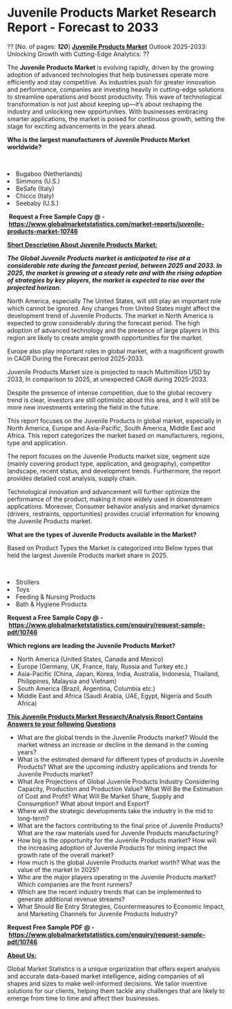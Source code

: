 <H1>Juvenile Products Market Research Report - Forecast to 2033</H1><p>?? [No. of pages:&nbsp;<strong><em>120</em></strong>]&nbsp;<strong><a href="https://www.globalmarketstatistics.com/market-reports/juvenile-products-market-10746">Juvenile Products&nbsp;Market</a></strong>&nbsp;Outlook 2025-2033: Unlocking Growth with Cutting-Edge Analytics: ??</p><p>The <strong>Juvenile Products Market</strong> is evolving rapidly, driven by the growing adoption of advanced technologies that help businesses operate more efficiently and stay competitive. As industries push for greater innovation and performance, companies are investing heavily in cutting-edge solutions to streamline operations and boost productivity. This wave of technological transformation is not just about keeping up&mdash;it&rsquo;s about reshaping the industry and unlocking new opportunities. With businesses embracing smarter applications, the market is poised for continuous growth, setting the stage for exciting advancements in the years ahead.</p><p><strong>Who is the largest manufacturers of Juvenile Products Market worldwide?</strong></p><p>&nbsp;<li>Bugaboo (Netherlands)<li> Simmons (U.S.)<li> BeSafe (Italy)<li> Chicco (Italy)<li> Seebaby (U.S.)</p><p>&nbsp;<strong>Request a Free Sample Copy @ -&nbsp;<a href="https://www.globalmarketstatistics.com/market-reports/juvenile-products-market-10746">https://www.globalmarketstatistics.com/market-reports/juvenile-products-market-10746</a></strong></p><p><strong><u>Short Description About Juvenile Products Market:</u></strong></p><p><strong><em>The Global Juvenile Products market is anticipated to rise at a considerable rate during the forecast period, between 2025 and 2033. In 2025, the market is growing at a steady rate and with the rising adoption of strategies by key players, the market is expected to rise over the projected horizon.</em></strong></p><p>North America, especially The United States, will still play an important role which cannot be ignored. Any changes from United States might affect the development trend of Juvenile Products. The market in North America is expected to grow considerably during the forecast period. The high adoption of advanced technology and the presence of large players in this region are likely to create ample growth opportunities for the market.</p><p>Europe also play important roles in global market, with a magnificent growth in CAGR During the Forecast period 2025-2033.</p><p>Juvenile Products Market size is projected to reach Multimillion USD by 2033, In comparison to 2025, at unexpected CAGR during 2025-2033.</p><p>Despite the presence of intense competition, due to the global recovery trend is clear, investors are still optimistic about this area, and it will still be more new investments entering the field in the future.</p><p>This report focuses on the Juvenile Products in global market, especially in North America, Europe and Asia-Pacific, South America, Middle East and Africa. This report categorizes the market based on manufacturers, regions, type and application.</p><p>The report focuses on the Juvenile Products market size, segment size (mainly covering product type, application, and geography), competitor landscape, recent status, and development trends. Furthermore, the report provides detailed cost analysis, supply chain.</p><p>Technological innovation and advancement will further optimize the performance of the product, making it more widely used in downstream applications. Moreover, Consumer behavior analysis and market dynamics (drivers, restraints, opportunities) provides crucial information for knowing the Juvenile Products market.</p><p><strong>What are the types of Juvenile Products available in the Market?</strong></p><p>Based on Product Types the Market is categorized into Below types that held the largest Juvenile Products market share in 2025.</p><p>&nbsp;<li>Strollers<li> Toys<li> Feeding & Nursing Products<li> Bath & Hygiene Products&nbsp;</p><p><strong>Request a Free Sample Copy @ -&nbsp;<a href="https://www.globalmarketstatistics.com/enquiry/request-sample-pdf/10746">https://www.globalmarketstatistics.com/enquiry/request-sample-pdf/10746</a></strong></p><p><strong>Which regions are leading the Juvenile Products Market?</strong></p><ul><li>North America (United States, Canada and Mexico)</li><li>Europe (Germany, UK, France, Italy, Russia and Turkey etc.)</li><li>Asia-Pacific (China, Japan, Korea, India, Australia, Indonesia, Thailand, Philippines, Malaysia and Vietnam)</li><li>South America (Brazil, Argentina, Columbia etc.)</li><li>Middle East and Africa (Saudi Arabia, UAE, Egypt, Nigeria and South Africa)</li></ul><p><strong><u>This Juvenile Products Market Research/Analysis Report Contains Answers to your following Questions</u></strong></p><ul><li>What are the global trends in the Juvenile Products market? Would the market witness an increase or decline in the demand in the coming years?</li><li>What is the estimated demand for different types of products in Juvenile Products? What are the upcoming industry applications and trends for Juvenile Products market?</li><li>What Are Projections of Global Juvenile Products Industry Considering Capacity, Production and Production Value? What Will Be the Estimation of Cost and Profit? What Will Be Market Share, Supply and Consumption? What about Import and Export?</li><li>Where will the strategic developments take the industry in the mid to long-term?</li><li>What are the factors contributing to the final price of Juvenile Products? What are the raw materials used for Juvenile Products manufacturing?</li><li>How big is the opportunity for the Juvenile Products market? How will the increasing adoption of Juvenile Products for mining impact the growth rate of the overall market?</li><li>How much is the global Juvenile Products market worth? What was the value of the market In 2025?</li><li>Who are the major players operating in the Juvenile Products market? Which companies are the front runners?</li><li>Which are the recent industry trends that can be implemented to generate additional revenue streams?</li><li>What Should Be Entry Strategies, Countermeasures to Economic Impact, and Marketing Channels for Juvenile Products Industry?</li></ul><p><strong>Request Free Sample PDF @ -&nbsp;<a href="https://www.globalmarketstatistics.com/enquiry/request-sample-pdf/10746">https://www.globalmarketstatistics.com/enquiry/request-sample-pdf/10746</a></strong></p><p><strong><u>About Us:</u></strong></p><p>Global Market Statistics&nbsp;is a unique organization that offers expert analysis and accurate data-based market intelligence, aiding companies of all shapes and sizes to make well-informed decisions. We tailor inventive solutions for our clients, helping them tackle any challenges that are likely to emerge from time to time and affect their businesses.</p>

